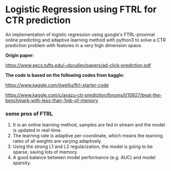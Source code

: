 # Logistic Regression using FTRL for CTR prediction

An implementation of logistic regression using google's FTRL-proximal online predicting and adaptive learning method with python3 to solve a CTR prediction problem with features in a very high dimension space.

**Origin paper:** 

https://www.eecs.tufts.edu/~dsculley/papers/ad-click-prediction.pdf 

**The code is based on the following codes from kaggle:**

https://www.kaggle.com/jiweiliu/ftrl-starter-code

https://www.kaggle.com/c/avazu-ctr-prediction/forums/t/10927/beat-the-benchmark-with-less-than-1mb-of-memory

### some pros of FTRL
1. It is an online learning method, samples are fed in stream and the model is updated in real-time.
2. The learning rate is adaptive per-coordinate, which means the learning rates of all weights are varying adaptively.
3. Using the strong L1 and L2 regularization, the model is going to be sparse, saving lots of memory.
4. A good balance between model performance (e.g. AUC) and model sparsity.